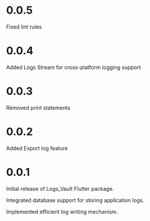 # 0.0.5

Fixed lint rules

# 0.0.4

Added Logs Stream for cross-platform logging support

# 0.0.3

Removed print statements

# 0.0.2

Added Export log feature

# 0.0.1

Initial release of Logs_Vault Flutter package.

Integrated database support for storing application logs.

Implemented efficient log writing mechanism.
